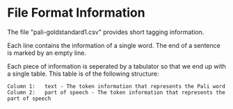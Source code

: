 ﻿# File Format Information

The file "pali-goldstandard1.csv" provides short tagging information.

Each line contains the information of a single word. The end of a sentence is marked by an empty line.

Each piece of information is seperated by a tabulator so that we end up with a single table. This table is of the following structure:

	Column 1:	text - The token information that represents the Pali word
	Column 2:	part of speech - The token information that represents the part of speech




